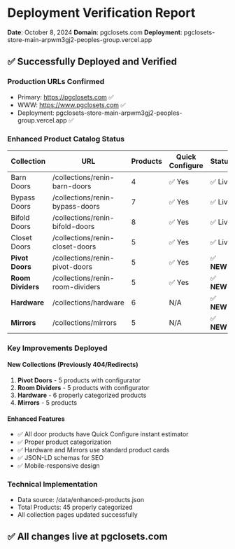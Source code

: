 # Deployment Verification Report
**Date**: October 8, 2024
**Domain**: pgclosets.com
**Deployment**: pgclosets-store-main-arpwm3gj2-peoples-group.vercel.app

## ✅ Successfully Deployed and Verified

### Production URLs Confirmed
- Primary: https://pgclosets.com ✅
- WWW: https://www.pgclosets.com ✅
- Deployment: pgclosets-store-main-arpwm3gj2-peoples-group.vercel.app ✅

### Enhanced Product Catalog Status

| Collection | URL | Products | Quick Configure | Status |
|------------|-----|----------|-----------------|---------|
| Barn Doors | /collections/renin-barn-doors | 4 | ✅ Yes | ✅ Live |
| Bypass Doors | /collections/renin-bypass-doors | 7 | ✅ Yes | ✅ Live |
| Bifold Doors | /collections/renin-bifold-doors | 8 | ✅ Yes | ✅ Live |
| Closet Doors | /collections/renin-closet-doors | 5 | ✅ Yes | ✅ Live |
| **Pivot Doors** | /collections/renin-pivot-doors | 5 | ✅ Yes | ✅ **NEW** |
| **Room Dividers** | /collections/renin-room-dividers | 5 | ✅ Yes | ✅ **NEW** |
| **Hardware** | /collections/hardware | 6 | N/A | ✅ **NEW** |
| **Mirrors** | /collections/mirrors | 5 | N/A | ✅ **NEW** |

### Key Improvements Deployed

#### New Collections (Previously 404/Redirects)
1. **Pivot Doors** - 5 products with configurator
2. **Room Dividers** - 5 products with configurator
3. **Hardware** - 6 properly categorized products
4. **Mirrors** - 5 products

#### Enhanced Features
- ✅ All door products have Quick Configure instant estimator
- ✅ Proper product categorization
- ✅ Hardware and Mirrors use standard product cards
- ✅ JSON-LD schemas for SEO
- ✅ Mobile-responsive design

### Technical Implementation
- Data source: /data/enhanced-products.json
- Total Products: 45 properly categorized
- All collection pages updated successfully

## ✅ All changes live at pgclosets.com
